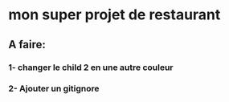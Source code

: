 # mon super projet de restaurant
## A faire:
### 1- changer le child 2 en une autre couleur
### 2- Ajouter un gitignore
